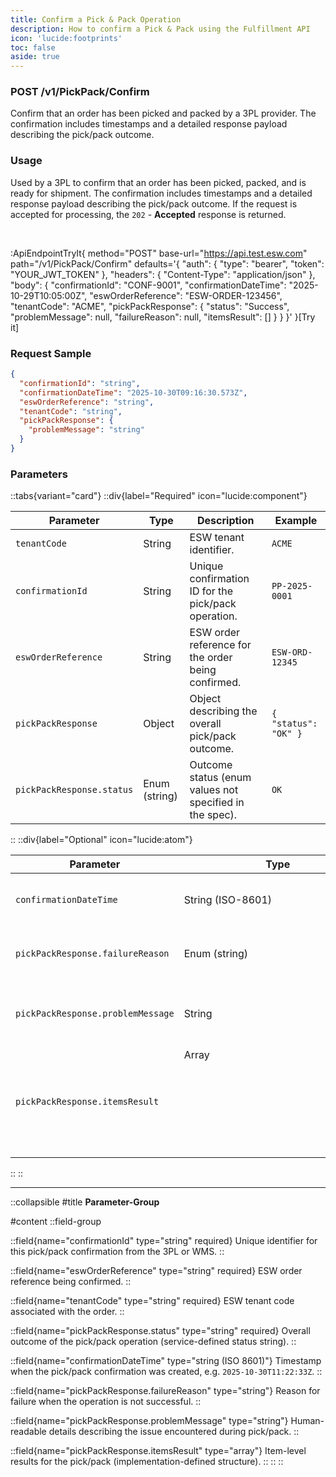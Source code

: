 ```yaml
---
title: Confirm a Pick & Pack Operation
description: How to confirm a Pick & Pack using the Fulfillment API
icon: 'lucide:footprints'
toc: false
aside: true
---
```


### <span class="inline-flex items-center gap-x-1.5 py-1.5 px-3 rounded-full text-xs font-medium bg-blue-100 text-blue-800 dark:bg-blue-800/30 dark:text-blue-500">POST</span> /v1/PickPack/Confirm

Confirm that an order has been picked and packed by a 3PL provider. The confirmation includes timestamps and a detailed response payload describing the pick/pack outcome.

### Usage

Used by a 3PL to confirm that an order has been picked, packed, and is ready for shipment. The confirmation includes timestamps and a detailed response payload describing the pick/pack outcome. If the request is accepted for processing, the `202` - **Accepted** response is returned.

<br>

:ApiEndpointTryIt{
  method="POST"
  base-url="https://api.test.esw.com"
  path="/v1/PickPack/Confirm"
  defaults='{
    "auth": { "type": "bearer", "token": "YOUR_JWT_TOKEN" },
    "headers": { "Content-Type": "application/json" },
    "body": {
      "confirmationId": "CONF-9001",
      "confirmationDateTime": "2025-10-29T10:05:00Z",
      "eswOrderReference": "ESW-ORDER-123456",
      "tenantCode": "ACME",
      "pickPackResponse": {
        "status": "Success",
        "problemMessage": null,
        "failureReason": null,
        "itemsResult": []
      }
    }
  }'
}[Try it]


### Request Sample

```json [Request Sample] height=150 collapse
{
  "confirmationId": "string",
  "confirmationDateTime": "2025-10-30T09:16:30.573Z",
  "eswOrderReference": "string",
  "tenantCode": "string",
  "pickPackResponse": {
    "problemMessage": "string"
  }
}
```	



### Parameters  

::tabs{variant="card"}
  ::div{label="Required" icon="lucide:component"}

  | Parameter                           | Type               | Description                                                                  | Example               |
  |-------------------------------------|--------------------|------------------------------------------------------------------------------|-----------------------|
  | `tenantCode`                        | String             | ESW tenant identifier.                                                       | `ACME`                |
  | `confirmationId`                    | String             | Unique confirmation ID for the pick/pack operation.                          | `PP-2025-0001`        |
  | `eswOrderReference`                 | String             | ESW order reference for the order being confirmed.                           | `ESW-ORD-12345`       |
  | `pickPackResponse`                  | Object             | Object describing the overall pick/pack outcome.                             | `{ "status": "OK" }`  |
  | `pickPackResponse.status`           | Enum (string)      | Outcome status (enum values not specified in the spec).                      | `OK`                  |
  ::
  ::div{label="Optional" icon="lucide:atom"}

  | Parameter                           | Type               | Description                                                                  | Example                      |
  |-------------------------------------|--------------------|------------------------------------------------------------------------------|------------------------------|
  | `confirmationDateTime`              | String (ISO-8601)  | Timestamp when the confirmation was created.                                 | `2025-10-30T09:15:00Z`       |
  | `pickPackResponse.failureReason`    | Enum (string)      | Failure reason code (enum not specified in the spec).                        | `OUT_OF_STOCK`               |
  | `pickPackResponse.problemMessage`   | String             | Human-readable explanation of the failure/problem.                           | `Item ABC not found in bin.` |
  | `pickPackResponse.itemsResult`      | Array<object>      | Line-level results for items (shape not specified in the spec).              | `[...]`                      |
  ::
::

---

::collapsible
#title
**Parameter-Group**

#content
::field-group

  ::field{name="confirmationId" type="string" required}
  Unique identifier for this pick/pack confirmation from the 3PL or WMS.
  ::

  ::field{name="eswOrderReference" type="string" required}
  ESW order reference being confirmed.
  ::

  ::field{name="tenantCode" type="string" required}
  ESW tenant code associated with the order.
  ::

  ::field{name="pickPackResponse.status" type="string" required}
  Overall outcome of the pick/pack operation (service-defined status string).
  ::

  ::field{name="confirmationDateTime" type="string (ISO 8601)"}
  Timestamp when the pick/pack confirmation was created, e.g. `2025-10-30T11:22:33Z`.
  ::

  ::field{name="pickPackResponse.failureReason" type="string"}
  Reason for failure when the operation is not successful.
  ::

  ::field{name="pickPackResponse.problemMessage" type="string"}
  Human-readable details describing the issue encountered during pick/pack.
  ::

  ::field{name="pickPackResponse.itemsResult" type="array"}
  Item-level results for the pick/pack (implementation-defined structure).
  ::
::
::